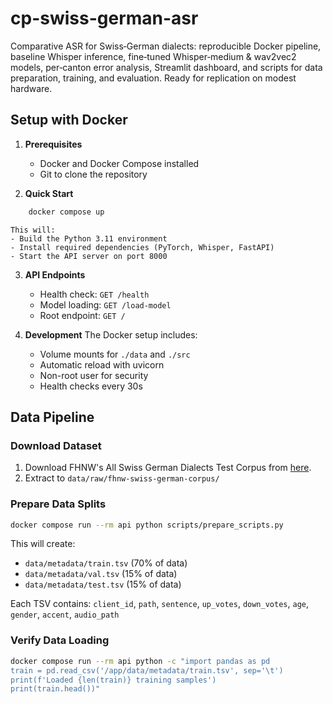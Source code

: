 # cp-swiss-german-asr
Comparative ASR for Swiss‑German dialects: reproducible Docker pipeline, baseline Whisper inference, fine‑tuned Whisper‑medium & wav2vec2 models, per‑canton error analysis, Streamlit dashboard, and scripts for data preparation, training, and evaluation. Ready for replication on modest hardware.

## Setup with Docker

1. **Prerequisites**
    - Docker and Docker Compose installed
    - Git to clone the repository

2. **Quick Start**
```bash
    docker compose up
```
    This will:
    - Build the Python 3.11 environment
    - Install required dependencies (PyTorch, Whisper, FastAPI)
    - Start the API server on port 8000

3. **API Endpoints**
    - Health check: `GET /health`
    - Model loading: `GET /load-model`
    - Root endpoint: `GET /`

4. **Development**
    The Docker setup includes:
    - Volume mounts for `./data` and `./src`
    - Automatic reload with uvicorn
    - Non-root user for security
    - Health checks every 30s

## Data Pipeline

### Download Dataset
1. Download FHNW's All Swiss German Dialects Test Corpus from [here](https://cs.technik.fhnw.ch/i4ds-datasets).
2. Extract to `data/raw/fhnw-swiss-german-corpus/`

### Prepare Data Splits
```bash
docker compose run --rm api python scripts/prepare_scripts.py
```

This will create:
- `data/metadata/train.tsv` (70% of data)
- `data/metadata/val.tsv` (15% of data)
- `data/metadata/test.tsv` (15% of data)

Each TSV contains: `client_id`, `path`, `sentence`, `up_votes`, `down_votes`, `age`, `gender`, `accent`, `audio_path`

### Verify Data Loading
```bash
docker compose run --rm api python -c "import pandas as pd
train = pd.read_csv('/app/data/metadata/train.tsv', sep='\t')
print(f'Loaded {len(train)} training samples')
print(train.head())"
```
